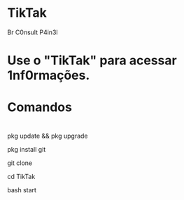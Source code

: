 # TikTak
Br C0nsult P4in3l
# Use o "TikTak" para acessar 1nf0rmações.
# 
# Comandos
# 
pkg update && pkg upgrade

pkg install git

git clone 

cd TikTak

bash start
